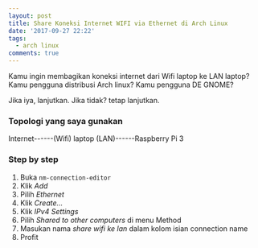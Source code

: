 ```yaml
---
layout: post
title: Share Koneksi Internet WIFI via Ethernet di Arch Linux
date: '2017-09-27 22:22'
tags:
  - arch linux
comments: true
---
```


Kamu ingin membagikan koneksi internet dari Wifi laptop ke LAN laptop?
Kamu pengguna distribusi Arch linux?
Kamu pengguna DE GNOME?

Jika iya, lanjutkan. Jika tidak? tetap lanjutkan.

### Topologi yang saya gunakan

Internet------(Wifi) laptop (LAN)------Raspberry Pi 3

### Step by step
1. Buka `nm-connection-editor`
2. Klik _Add_
3. Pilih _Ethernet_
4. Klik _Create…_
5. Klik _IPv4 Settings_
6. Pilih _Shared to other computers_ di menu Method
7. Masukan nama _share wifi ke lan_ dalam kolom isian connection name
8. Profit
